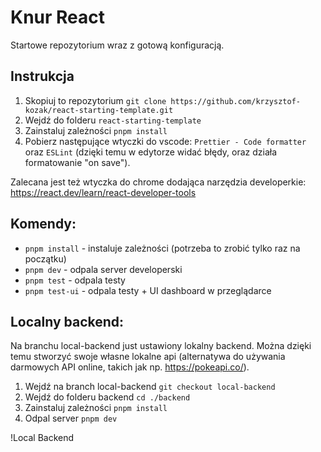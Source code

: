 # Knur React

Startowe repozytorium wraz z gotową konfiguracją.

## Instrukcja

1. Skopiuj to repozytorium `git clone https://github.com/krzysztof-kozak/react-starting-template.git`
2. Wejdź do folderu `react-starting-template`
3. Zainstaluj zależności `pnpm install`
4. Pobierz następujące wtyczki do vscode: `Prettier - Code formatter` oraz `ESLint` (dzięki temu w edytorze widać błędy, oraz działa formatowanie "on save").

Zalecana jest też wtyczka do chrome dodająca narzędzia developerkie: https://react.dev/learn/react-developer-tools

## Komendy:

- `pnpm install` - instaluje zależności (potrzeba to zrobić tylko raz na początku)
- `pnpm dev` - odpala server developerski
- `pnpm test` - odpala testy
- `pnpm test-ui` - odpala testy + UI dashboard w przeglądarce

## Localny backend:

Na branchu local-backend just ustawiony lokalny backend. Można dzięki temu stworzyć swoje własne lokalne api (alternatywa do używania darmowych API online, takich jak np. https://pokeapi.co/).

1. Wejdź na branch local-backend `git checkout local-backend`
2. Wejdź do folderu backend `cd ./backend`
3. Zainstaluj zależności `pnpm install`
4. Odpal server `pnpm dev`

!Local Backend
